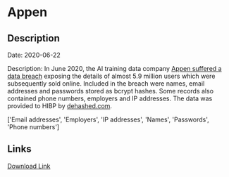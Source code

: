 # Appen

## Description

Date: 2020-06-22

Description:
In June 2020, the AI training data company <a href="https://www.bleepingcomputer.com/news/security/hacker-leaks-386-million-user-records-from-18-companies-for-free/" target="_blank" rel="noopener">Appen suffered a data breach</a> exposing the details of almost 5.9 million users which were subsequently sold online. Included in the breach were names, email addresses and passwords stored as bcrypt hashes. Some records also contained phone numbers, employers and IP addresses. The data was provided to HIBP by <a href="https://dehashed.com/" target="_blank" rel="noopener">dehashed.com</a>.


['Email addresses', 'Employers', 'IP addresses', 'Names', 'Passwords', 'Phone numbers']

## Links

[Download Link](https://link-to.net/1229997/128.01442477976877/dynamic/?r=YXBwZW4uY29t)